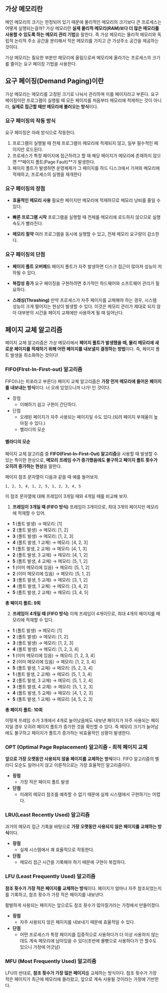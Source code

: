 ## 가상 메모리란
메인 메모리의 크기는 한정되어 있기 때문에 물리적인 메모리의 크기보다 큰 프로세스는 어떻게 실행되는걸까?
가상 메모리란 **실제 물리적 메모리(RAM)보다 더 많은 메모리를 사용할 수 있도록 하는 메모리 관리 기법**을 말한다.
즉 가상 메모리는 물리적 메모리와 독립적 논리적 주소 공간을 분리해서 작은 메모리를 가지고 큰 가상주소 공간을 제공하는 것이다.

가상 메모리는 필요한 부분만 메모리에 올림으로써 메모리에 올라가는 프로세스의 크기를 줄이는 요구 페이징 기법을 사용한다.

## 요구 페이징(Demand Paging)이란
가상 메모리는 메모리를 고정된 크기로 나눠서 관리하며 이를 페이지라고 부른다.
요구 페이징이란 프로그램이 실행될 때 모든 페이지를 처음부터 메모리에 적재하는 것이 아니라, **실제로 접근할 때만 메모리에 불러오는 방식**이다.

### 요구 페이징의 작동 방식
요구 페이징은 아래 방식으로 작동한다.

1. 프로그램이 실행될 때 전체 프로그램이 메모리에 적재되지 않고, 일부 필수적인 페이지만 로드된다.
2. 프로세스가 특정 페이지에 접근하려고 할 때 해당 페이지가 메모리에 존재하지 않으면 **페이지 폴트(Page Fault)**가 발생한다.
3. 페이지 폴트가 발생하면 운영체제가 그 페이지를 하드 디스크에서 가져와 메모리에 적재하고, 프로세스의 실행을 재개한다


### 요구 페이징의 장점

- **효율적인 메모리 사용**
  필요한 페이지만 메모리에 적재하므로 메모리 낭비를 줄일 수 있다.
  
- **빠른 프로그램 시작**
   프로그램을 실행할 때 전체를 메모리에 로드하지 않으므로 실행 속도가 빨라진다.
   
- **메모리 절약**
  여러 프로그램을 동시에 실행할 수 있고, 전체 메모리 요구량이 감소한다.

### 요구 페이징의 단점

- **페이지 폴트 오버헤드**
  페이지 폴트가 자주 발생하면 디스크 접근이 많아져 성능이 저하될 수 있다.
  
- **복잡성 증가**
  요구 페이징을 구현하려면 추가적인 하드웨어와 소프트웨어 관리가 필요하다.
  
- **스레싱(Thrashing)**
  만약 프로세스가 자주 페이지를 교체해야 하는 경우, 시스템 성능이 크게 떨어지는 현상이 발생할 수 있다. 이것은 메모리 관리가 제대로 되지 않아 대부분의 시간을 페이지 교체에만 사용하게 될 때 일어난다.


## 페이지 교체 알고리즘
페이지 교체 알고리즘은 가상 메모리에서 **페이지 폴트가 발생했을 때, 물리 메모리에 새로운 페이지를 적재하기 위해 어떤 페이지를 내보낼지 결정하는 방법**이다.
즉, 페이지 폴트 발생을 최소화하는 것이다!

### FIFO(FIrst-In-First-out) 알고리즘
FIFO(나는 피포라고 부른다) 페이지 교체 알고리즘은 **가장 먼저 메모리에 들어온 페이지를 내보내는 방식**이다.
너 오래 있었으니까 나가! 인 것이다.

- 장점
	- 이해하기 쉽고 구현이 간단하다.
- 단점
	- 오래된 페이지가 자주 사용되는 페이지일 수도 있다.(되려 페이지 부재율이 높아질 수 있다.)
	- 벨라디의 모순

#### 벨라디의 모순
페이지 교체 알고리즘 중 **FIFO(First-In-First-Out) 알고리즘**을 사용할 때 발생할 수 있는 특이한 현상으로, **메모리 프레임 수가 증가했음에도 불구하고 페이지 폴트 횟수가 오히려 증가하는 현상**을 말한다.


페이지 참조 문자열이 다음과 같을 때 예를 들어보자.
```
1, 2, 3, 4, 1, 2, 5, 1, 2, 3, 4, 5
```

이 참조 문자열에 대해 프레임이 3개일 때와 4개일 때를 비교해 보자.

1. **프레임이 3개일 때 (FIFO 방식)**
프레임이 3개이므로, 최대 3개의 페이지만 메모리에 적재할 수 있어.

- **1** (폴트 발생) → 메모리: [1]
- **2** (폴트 발생) → 메모리: [1, 2]
- **3** (폴트 발생) → 메모리: [1, 2, 3]
- **4** (폴트 발생, 1 교체) → 메모리: [4, 2, 3]
- **1** (폴트 발생, 2 교체) → 메모리: [4, 1, 3]
- **2** (폴트 발생, 3 교체) → 메모리: [4, 1, 2]
- **5** (폴트 발생, 4 교체) → 메모리: [5, 1, 2]
- **1** (이미 메모리에 있음) → 메모리: [5, 1, 2]
- **2** (이미 메모리에 있음) → 메모리: [5, 1, 2]
- **3** (폴트 발생, 5 교체) → 메모리: [3, 1, 2]
- **4** (폴트 발생, 1 교체) → 메모리: [3, 4, 2]
- **5** (폴트 발생, 2 교체) → 메모리: [3, 4, 5]

**총 페이지 폴트: 9회**


2. **프레임이 4개일 때 (FIFO 방식)**
이제 프레임이 4개이므로, 최대 4개의 페이지를 메모리에 적재할 수 있다.

- **1** (폴트 발생) → 메모리: [1]
- **2** (폴트 발생) → 메모리: [1, 2]
- **3** (폴트 발생) → 메모리: [1, 2, 3]
- **4** (폴트 발생) → 메모리: [1, 2, 3, 4]
- **1** (이미 메모리에 있음) → 메모리: [1, 2, 3, 4]
- **2** (이미 메모리에 있음) → 메모리: [1, 2, 3, 4]
- **5** (폴트 발생, 1 교체) → 메모리: [5, 2, 3, 4]
- **1** (폴트 발생, 2 교체) → 메모리: [5, 1, 3, 4]
- **2** (폴트 발생, 3 교체) → 메모리: [5, 1, 2, 4]
- **3** (폴트 발생, 4 교체) → 메모리: [5, 1, 2, 3]
- **4** (폴트 발생, 5 교체) → 메모리: [4, 1, 2, 3]
- **5** (폴트 발생, 1 교체) → 메모리: [4, 5, 2, 3]

**총 페이지 폴트: 10회**


이렇게 프레임 수가 3개에서 4개로 늘어났음에도 내보낸 페이지가 자주 사용되는 페이지일 경우 오히려 페이지 폴트가 증가한 것을 확인할 수 있다.
즉 메모리 크기가 늘어남에도 불구하고 페이지가 폴트가 증가하는 비효율적인 상황이 발생한다.


### OPT (Optimal Page Replacement) 알고리즘 - 최적 페이지 교체
**앞으로 가장 오랫동안 사용되지 않을 페이지를 교체하는 방식**이다.
FIFO 알고리즘의 벨라디 모순도 일어나지 않고 이론적으로는 가장 효율적인 알고리즘이다.

- **장점**
	- 가장 적은 페이지 폴트 발생
- **단점**
	- 미래의 메모리 참조를 예측할 수 없기 때문에 실제 시스템에서 구현하기는 어렵다.


### LRU(Least Recently Used) 알고리즘
과거의 메모리 접근 기록을 바탕으로 **가장 오랫동안 사용되지 않은 페이지를 교체하는 방식**이다.

- **장점**
	- 실제 시스템에서 꽤 효율적으로 작동한다.
- **단점**
	- 메모리 접근 시간을 기록해야 하기 때문에 구현이 복잡하다.


### LFU (Least Frequently Used) 알고리즘
**참조 횟수가 가장 적은 페이지를 교체하는 방식**이다.
페이지가 얼마나 자주 참조되었는지를 기록하고, 참조 횟수가 가장 적은 페이지를 내보낸다.

활발하게 사용되는 페이지는 앞으로도 참조 횟수가 많아질거라는 가정에서 만들어졌다.

- **장점**
	- 자주 사용되지 않은 페이지를 내보내기 때문에 효율적일 수 있다.
- **단점**
	-  어떤 프로세스가 특정 페이지를 집중적으로 사용하다가 더 이상 사용하지 않는데도 계속 메모리에 남아있을 수 있다(초반에 몰빵으로 사용하다가 안 할수도 있으니 가정에 어긋남)


### MFU (Most Frequently Used) 알고리즘
LFU의 반대로, **참조 횟수가 가장 많은 페이지**를 교체하는 방식이다.
참조 횟수가 가장 적은 페이지가 최근에 메모리에 올라왔고, 앞으로 계속 사용될 것이라는 가정에 기반한다.




